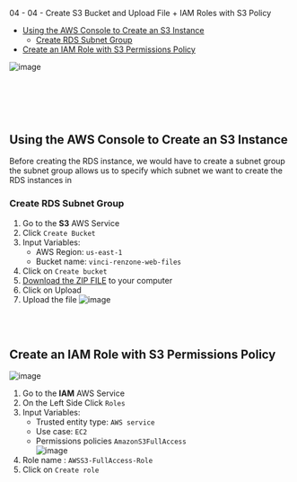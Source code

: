  04 - 04 - Create S3 Bucket and Upload File + IAM Roles with S3 Policy


<!-- no toc -->
- [Using the AWS Console to Create an S3 Instance](#using-the-aws-console-to-create-an-s3-instance)
  - [Create RDS Subnet Group](#create-rds-subnet-group)
- [Create an IAM Role with S3 Permissions Policy](#create-an-iam-role-with-s3-permissions-policy)




![image](https://github.com/victorwokili/AWS-Advanced/assets/18079443/f02d5e79-4e1d-47ea-aa51-6521959802ef)



<br><br>
---
## Using the AWS Console to Create an S3 Instance
Before creating the RDS instance, we would have to create a subnet group the subnet group allows us to specify which subnet we want to create the RDS instances in
### Create RDS Subnet Group
1. Go to the **S3** AWS Service
2. Click `Create Bucket`
4. Input Variables:
    - AWS Region: `us-east-1`
    - Bucket name: `vinci-renzone-web-files`
5. Click on `Create bucket`
6. [Download the ZIP FILE](https://drive.google.com/file/d/1yZIyQQEMthLQ9dazgJqH3M3AHUwiexo8/view?usp=sharing) to your computer
7. Click on Upload
8. Upload the file
![image](https://github.com/victorwokili/AWS-Advanced/assets/18079443/1d83c1dc-f2a5-4b1e-b3a9-ba764d08b428)

<br><br>


## Create an IAM Role with S3 Permissions Policy
![image](https://github.com/victorwokili/AWS-Advanced/assets/18079443/e67e3037-9dc2-4ddd-a966-a115b883fef1)
1. Go to the **IAM** AWS Service
2. On the Left Side Click `Roles`
3. Input Variables:
    - Trusted entity type: `AWS service`
    - Use case: `EC2`
    - Permissions policies `AmazonS3FullAccess` <br>
      ![image](https://github.com/victorwokili/AWS-Advanced/assets/18079443/70d5e044-2864-4cf2-a73f-5cefcbd091f4)
5. Role name : `AWSS3-FullAccess-Role`
6. Click on `Create role`

